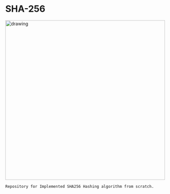 # SHA-256


<img align="center" src="https://i.pinimg.com/originals/e6/74/07/e67407f402881f2aac3641d889292884.gif" alt="drawing" width="500"/>

`Repository for Implemented SHA256 Hashing algorithm from scratch.
`
